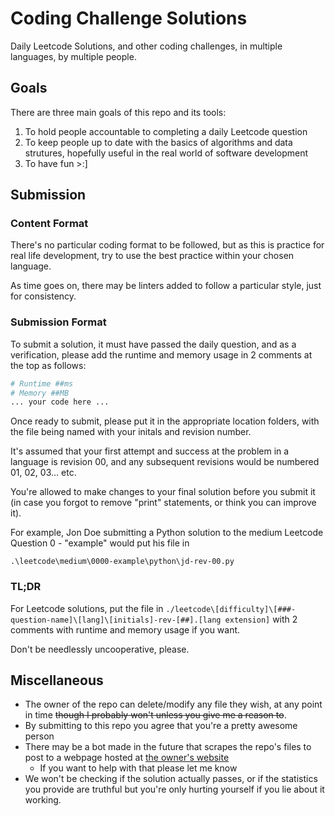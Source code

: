 # Coding Challenge Solutions
Daily Leetcode Solutions, and other coding challenges, in multiple languages, by multiple people.

## Goals
There are three main goals of this repo and its tools:
1. To hold people accountable to completing a daily Leetcode question
2. To keep people up to date with the basics of algorithms and data strutures, hopefully useful in the real world of software development
3. To have fun >:]


## Submission
### Content Format
There's no particular coding format to be followed, but as this is practice for real life development, try to use the best practice within your chosen language.

As time goes on, there may be linters added to follow a particular style, just for consistency.

### Submission Format
To submit a solution, it must have passed the daily question, and as a verification, please add the runtime and memory usage in 2 comments at the top as follows:
```python
# Runtime ##ms
# Memory ##MB
... your code here ...
```

Once ready to submit, please put it in the appropriate location folders, with the file being named with your initals and revision number.

It's assumed that your first attempt and success at the problem in a language is revision 00, and any subsequent revisions would be numbered 01, 02, 03... etc.

You're allowed to make changes to your final solution before you submit it (in case you forgot to remove "print" statements, or think you can improve it).

For example, Jon Doe submitting a Python solution to the medium Leetcode Question 0 - "example" would put his file in

`.\leetcode\medium\0000-example\python\jd-rev-00.py`

### TL;DR
For Leetcode solutions, put the file in
```./leetcode\[difficulty]\[###-question-name]\[lang]\[initials]-rev-[##].[lang extension]```
with 2 comments with runtime and memory usage if you want.

Don't be needlessly uncooperative, please.

## Miscellaneous
- The owner of the repo can delete/modify any file they wish, at any point in time ~~though I probably won't unless you give me a reason to~~.
- By submitting to this repo you agree that you're a pretty awesome person
- There may be a bot made in the future that scrapes the repo's files to post to a webpage hosted at [the owner's website](https://www.ontothenorth.com)
  - If you want to help with that please let me know
- We won't be checking if the solution actually passes, or if the statistics you provide are truthful but you're only hurting yourself if you lie about it working.
